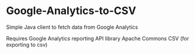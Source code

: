 # Google-Analytics-to-CSV
Simple Java client to fetch data from Google Analytics 

Requires 
Google Analytics reporting API library
Apache Commons CSV (for exporting to csv)

